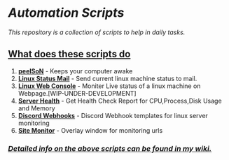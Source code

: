 # _Automation Scripts_

_This repository is a collection of scripts to help in daily tasks._

## [What does these scripts do](https://abhilashreddysh.github.io/wiki/)

1. [**peelSoN**](https://github.com/abhilashreddysh/AutomationScripts/blob/main/Powershell/peelSoN.ps1) - Keeps your computer awake
2. [**Linux Status Mail**](https://github.com/abhilashreddysh/AutomationScripts/blob/main/LinuxStatusMail/) - Send current linux machine status to mail.
3. [**Linux Web Console**](https://github.com/abhilashreddysh/AutomationScripts/blob/main/WebConsole) - Moniter Live status of a linux machine on Webpage.[WIP-UNDER-DEVELOPMENT]
4. [**Server Health**](https://github.com/abhilashreddysh/AutomationScripts/blob/main/Shell/serverHealth.sh) - Get Health Check Report for CPU,Process,Disk Usage and Memory
5. [**Discord Webhooks**](https://github.com/abhilashreddysh/AutomationScripts/blob/main/DiscordWebhooks) - Discord Webhook templates for linux server monitoring
6. [**Site Monitor**](https://github.com/abhilashreddysh/AutomationScripts/blob/main/Python/site_monitor.pyw) - Overlay window for monitoring urls

### _[Detailed info on the above scripts can be found in my wiki.](https://abhilashreddysh.github.io/wiki/projects)_

